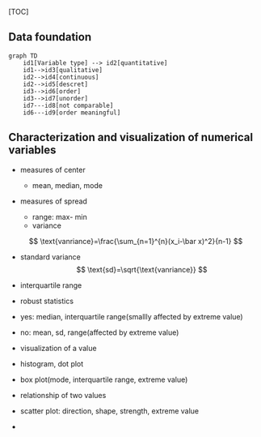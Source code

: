 [TOC]

## Data foundation

```mermaid
graph TD
	id1[Variable type] --> id2[quantitative]
	id1-->id3[qualitative]
	id2-->id4[continuous]
	id2-->id5[descret]
	id3-->id6[order]
	id3-->id7[unorder]
	id7---id8[not comparable]
	id6---id9[order meaningful]
```



## Characterization and visualization of numerical variables

- measures of center 

  - mean, median, mode

- measures of spread

  - range: max- min
  - variance


$$
\text{vanriance}=\frac{\sum_{n=1}^{n}(x_i-\bar x)^2}{n-1}
$$
  -	standard variance
$$
  \text{sd}=\sqrt{\text{vanriance}}
$$
  -	interquartile range

-	robust statistics

  - yes: median, interquartile range(smallly affected by extreme value)
  - no: mean, sd, range(affected by extreme value)

-	visualization of a value

  - histogram, dot plot
  - box plot(mode, interquartile range, extreme value)

-	relationship of two values

  - scatter plot: direction, shape, strength, extreme value
  - 